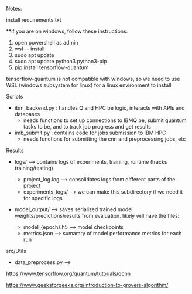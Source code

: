 Notes:

install requirements.txt

**if you are on windows, follow these instructions:
1. open powershell as admin
2. wsl -- install
3. sudo apt update
4. sudo apt update python3 python3-pip
5. pip install tensorflow-quantum 

tensorflow-quantum is not compatible with windows, so we need to use WSL (windows subsystem for linux) for a linux environment to install 


Scripts
- ibm_backend.py : handles Q and HPC be logic, interacts with APIs and databases
    - needs functions to set up connections to IBMQ be, submit quantum tasks to be, and to track job progress and get results 
- imb_submit.py : contains code for jobs submission to IBM HPC 
    - needs functions for submitting the cnn and preprocessing jobs, etc

Results
- logs/ --> contains logs of experiments, training, runtime (tracks training/testing)
    - project_log.log --> consolidates logs from different parts of the project
    - experiments_logs/ --> we can make this subdirectory if we need it for specific logs 

- model_output/ --> saves serialized trained model weights/predictions/results from evaluation. likely will have the files:
    - model_{epoch}.h5  --> model checkpoints
    - metrics.json --> sumamry of model performance metrics for each run

src/Utils 
- data_preprocess.py --> 



https://www.tensorflow.org/quantum/tutorials/qcnn

https://www.geeksforgeeks.org/introduction-to-grovers-algorithm/